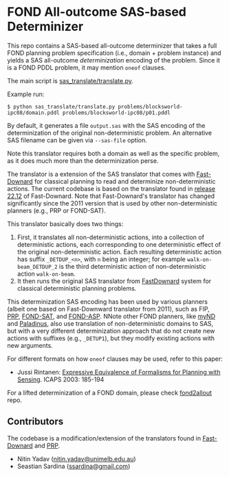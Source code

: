 # FOND All-outcome SAS-based Determinizer

This repo contains a SAS-based all-outcome determinizer that takes a full FOND planning problem specification (i.e., domain + problem instance) and yields a SAS all-outcome _determinization_ encoding of the problem. Since it is a FOND PDDL problem, it may mention `oneof` clauses.

The main script is [sas_translate/translate.py](sas_translate/translate.py).

Example run:

```shell
$ python sas_translate/translate.py problems/blocksworld-ipc08/domain.pddl problems/blocksworld-ipc08/p01.pddl
```

By default, it generates a file `output.sas` with the SAS encoding of the determinization of the original non-deterministic problem. An alternative SAS filename can be given via `--sas-file` option.

Note this translator requires both a domain as well as the specific problem, as it does much more than the determinization perse.

The translator is a extension of the SAS translator that comes with [Fast-Downard](https://github.com/aibasel/downward) for classical planning to read and determinize non-deterministic actions. The current codebase is based on the translator found in [release 22.12](https://github.com/aibasel/downward/tree/release-22.12.0) of Fast-Downard. Note that Fast-Downard's translator has changed significantly since the 2011 version that is used by other non-deterministic planners (e.g., PRP or FOND-SAT).

This translator basically does two things:

1. First, it translates all non-deterministic actions, into a collection of deterministic actions, each corresponding to one deterministic effect of the original non-deterministic action. Each resulting deterministic action has suffix `_DETDUP_<n>`, with `n` being an integer; for example `walk-on-beam_DETDUP_2` is the third deterministic action of non-deterministic action `walk-on-beam`.
2. It then runs the original SAS translator from [FastDownard](https://github.com/aibasel/downward/tree/main/src/translate) system for classical deterministic planning problems.

This determinization SAS encoding has been used by various planners (albeit one based on Fast-Downward translator from 2011), such as FIP, [PRP](https://github.com/ssardina-planning/planner-for-relevant-policies), [FOND-SAT](https://github.com/ssardina-planning/FOND-SAT), and [FOND-ASP](https://github.com/idrave/FOND-ASP). NNote other FOND planners, like [myND](https://github.com/ssardina-planning/myND) and [Paladinus](https://github.com/ramonpereira/paladinus), also use translation of non-deterministic domains to SAS, but with a very different determinization approach that do not create new actions with suffixes (e.g., `_DETUP1`), but they modify existing actions with new arguments.

For different formats on how `oneof` clauses may be used, refer to this paper:

* Jussi Rintanen: [Expressive Equivalence of Formalisms for Planning with Sensing](https://gki.informatik.uni-freiburg.de/papers/Rintanen03expr.pdf). ICAPS 2003: 185-194

For a lifted determinization of a FOND domain, please check [fond2allout](https://github.com/ssardina-research/fond2allout) repo.

## Contributors

The codebase is a modification/extension of the translators found in [Fast-Downard](https://github.com/aibasel/downward) and [PRP](https://github.com/QuMuLab/planner-for-relevant-policies).

- Nitin Yadav (nitin.yadav@unimelb.edu.au)
- Seastian Sardina (ssardina@gmail.com)

